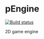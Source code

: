 # pEngine
[![Build status](https://ci.appveyor.com/api/projects/status/bugimw9j2fenx90r?svg=true)](https://ci.appveyor.com/project/AndreaDemontis/pengine)

2D game engine
